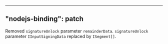 
---
"nodejs-binding": patch
---

Removed `signatureUnlock` parameter `remainderData`.
`signatureUnlock` parameter `IInputSigningData` replaced by `ISegment[]`.